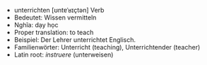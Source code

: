 - unterrichten	[ʊntɐˈʁɪçtən]	Verb
- Bedeutet: Wissen vermitteln
- Nghĩa: dạy học
- Proper translation: to teach
- Beispiel: Der Lehrer unterrichtet Englisch.
- Familienwörter: Unterricht (teaching), Unterrichtender (teacher)	
- Latin root: *instruere* (unterweisen)